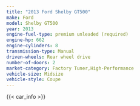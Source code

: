 ```yaml
---
title: "2013 Ford Shelby GT500"
make: Ford
model: Shelby GT500
year: 2013
engine-fuel-type: premium unleaded (required)
engine-hp: 662
engine-cylinders: 8
transmission-type: Manual
driven-wheels: Rear wheel drive
number-of-doors: 2
market-category: Factory Tuner,High-Performance
vehicle-size: Midsize
vehicle-style: Coupe
---
```


{{< car_info >}}
